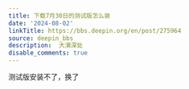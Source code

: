 ```yaml
---
title: 下载7月30日的测试版怎么装
date: '2024-08-02'
linkTitle: https://bbs.deepin.org/en/post/275964
source: deepin_bbs
description:  大漠深处 
disable_comments: true
---
```

测试版安装不了，换了

